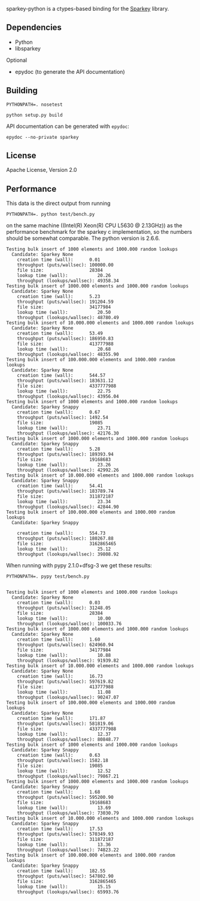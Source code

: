 sparkey-python is a ctypes-based binding for the [Sparkey](http://github.com/spotify/sparkey) library.

Dependencies
------------

* Python
* libsparkey

Optional

* epydoc (to generate the API documentation)

Building
--------

    PYTHONPATH=. nosetest

    python setup.py build

API documentation can be generated with `epydoc`:

    epydoc --no-private sparkey

License
-------
Apache License, Version 2.0


Performance
-----------
This data is the direct output from running

    PYTHONPATH=. python test/bench.py

on the same machine ((Intel(R) Xeon(R) CPU L5630 @ 2.13GHz))
as the performance benchmark for the sparkey c implementation, so the numbers should
be somewhat comparable. The python version is 2.6.6.

    Testing bulk insert of 1000 elements and 1000.000 random lookups
      Candidate: Sparkey None
        creation time (wall):      0.01
        throughput (puts/wallsec): 100000.00
        file size:                 28384
        lookup time (wall):           20.26
        throughput (lookups/wallsec): 49358.34
    Testing bulk insert of 1000.000 elements and 1000.000 random lookups
      Candidate: Sparkey None
        creation time (wall):      5.23
        throughput (puts/wallsec): 191204.59
        file size:                 34177984
        lookup time (wall):           20.50
        throughput (lookups/wallsec): 48780.49
    Testing bulk insert of 10.000.000 elements and 1000.000 random lookups
      Candidate: Sparkey None
        creation time (wall):      53.49
        throughput (puts/wallsec): 186950.83
        file size:                 413777988
        lookup time (wall):           20.68
        throughput (lookups/wallsec): 48355.90
    Testing bulk insert of 100.000.000 elements and 1000.000 random lookups
      Candidate: Sparkey None
        creation time (wall):      544.57
        throughput (puts/wallsec): 183631.12
        file size:                 4337777988
        lookup time (wall):           22.75
        throughput (lookups/wallsec): 43956.04
    Testing bulk insert of 1000 elements and 1000.000 random lookups
      Candidate: Sparkey Snappy
        creation time (wall):      0.67
        throughput (puts/wallsec): 1492.54
        file size:                 19085
        lookup time (wall):           23.71
        throughput (lookups/wallsec): 42176.30
    Testing bulk insert of 1000.000 elements and 1000.000 random lookups
      Candidate: Sparkey Snappy
        creation time (wall):      5.28
        throughput (puts/wallsec): 189393.94
        file size:                 19168683
        lookup time (wall):           23.26
        throughput (lookups/wallsec): 42992.26
    Testing bulk insert of 10.000.000 elements and 1000.000 random lookups
      Candidate: Sparkey Snappy
        creation time (wall):      54.41
        throughput (puts/wallsec): 183789.74
        file size:                 311872187
        lookup time (wall):           23.34
        throughput (lookups/wallsec): 42844.90
    Testing bulk insert of 100.000.000 elements and 1000.000 random lookups
      Candidate: Sparkey Snappy

        creation time (wall):      554.73
        throughput (puts/wallsec): 180267.88
        file size:                 3162865465
        lookup time (wall):           25.12
        throughput (lookups/wallsec): 39808.92

When running with pypy 2.1.0+dfsg-3 we get these results:

    PYTHONPATH=. pypy test/bench.py


    Testing bulk insert of 1000 elements and 1000.000 random lookups
      Candidate: Sparkey None
        creation time (wall):      0.03
        throughput (puts/wallsec): 31248.05
        file size:                 28384
        lookup time (wall):           10.00
        throughput (lookups/wallsec): 100033.76
    Testing bulk insert of 1000.000 elements and 1000.000 random lookups
      Candidate: Sparkey None
        creation time (wall):      1.60
        throughput (puts/wallsec): 624960.94
        file size:                 34177984
        lookup time (wall):           10.88
        throughput (lookups/wallsec): 91939.82
    Testing bulk insert of 10.000.000 elements and 1000.000 random lookups
      Candidate: Sparkey None
        creation time (wall):      16.73
        throughput (puts/wallsec): 597619.82
        file size:                 413777988
        lookup time (wall):           11.08
        throughput (lookups/wallsec): 90247.07
    Testing bulk insert of 100.000.000 elements and 1000.000 random lookups
      Candidate: Sparkey None
        creation time (wall):      171.87
        throughput (puts/wallsec): 581819.06
        file size:                 4337777988
        lookup time (wall):           12.37
        throughput (lookups/wallsec): 80848.77
    Testing bulk insert of 1000 elements and 1000.000 random lookups
      Candidate: Sparkey Snappy
        creation time (wall):      0.63
        throughput (puts/wallsec): 1582.18
        file size:                 19085
        lookup time (wall):           12.52
        throughput (lookups/wallsec): 79867.21
    Testing bulk insert of 1000.000 elements and 1000.000 random lookups
      Candidate: Sparkey Snappy
        creation time (wall):      1.68
        throughput (puts/wallsec): 595200.90
        file size:                 19168683
        lookup time (wall):           13.69
        throughput (lookups/wallsec): 73030.79
    Testing bulk insert of 10.000.000 elements and 1000.000 random lookups
      Candidate: Sparkey Snappy
        creation time (wall):      17.53
        throughput (puts/wallsec): 570349.93
        file size:                 311872187
        lookup time (wall):           13.36
        throughput (lookups/wallsec): 74823.22
    Testing bulk insert of 100.000.000 elements and 1000.000 random lookups
      Candidate: Sparkey Snappy
        creation time (wall):      182.55
        throughput (puts/wallsec): 547802.90
        file size:                 3162865465
        lookup time (wall):           15.15
        throughput (lookups/wallsec): 65993.76

